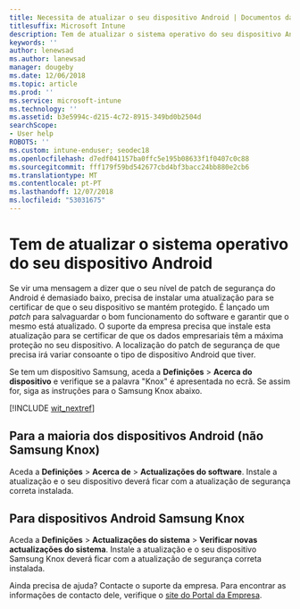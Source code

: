 ```yaml
---
title: Necessita de atualizar o seu dispositivo Android | Documentos da Microsoft
titlesuffix: Microsoft Intune
description: Tem de atualizar o sistema operativo do seu dispositivo Android.
keywords: ''
author: lenewsad
ms.author: lanewsad
manager: dougeby
ms.date: 12/06/2018
ms.topic: article
ms.prod: ''
ms.service: microsoft-intune
ms.technology: ''
ms.assetid: b3e5994c-d215-4c72-8915-349bd0b2504d
searchScope:
- User help
ROBOTS: ''
ms.custom: intune-enduser; seodec18
ms.openlocfilehash: d7edf041157ba0ffc5e195b08633f1f0407c0c88
ms.sourcegitcommit: fff179f59bd542677cbd4bf3bacc24bb880e2cb6
ms.translationtype: MT
ms.contentlocale: pt-PT
ms.lasthandoff: 12/07/2018
ms.locfileid: "53031675"
---
```

# <a name="you-need-to-update-your-android-devices-operating-system"></a>Tem de atualizar o sistema operativo do seu dispositivo Android

Se vir uma mensagem a dizer que o seu nível de patch de segurança do Android é demasiado baixo, precisa de instalar uma atualização para se certificar de que o seu dispositivo se mantém protegido. É lançado um _patch_ para salvaguardar o bom funcionamento do software e garantir que o mesmo está atualizado. O suporte da empresa precisa que instale esta atualização para se certificar de que os dados empresariais têm a máxima proteção no seu dispositivo. A localização do patch de segurança de que precisa irá variar consoante o tipo de dispositivo Android que tiver.

Se tem um dispositivo Samsung, aceda a **Definições** > **Acerca do dispositivo** e verifique se a palavra "Knox" é apresentada no ecrã. Se assim for, siga as instruções para o Samsung Knox abaixo.

[!INCLUDE [wit_nextref](includes/end-user-os-update-guidance.md)]

## <a name="for-most-android-devices-non-samsung-knox"></a>Para a maioria dos dispositivos Android (não Samsung Knox)

Aceda a **Definições** > **Acerca de** > **Actualizações do software**. Instale a atualização e o seu dispositivo deverá ficar com a atualização de segurança correta instalada.

## <a name="for-samsung-knox-android-devices"></a>Para dispositivos Android Samsung Knox

Aceda a **Definições** > **Actualizações do sistema** > **Verificar novas actualizações do sistema**. Instale a atualização e o seu dispositivo Samsung Knox deverá ficar com a atualização de segurança correta instalada.



Ainda precisa de ajuda? Contacte o suporte da empresa. Para encontrar as informações de contacto dele, verifique o [site do Portal da Empresa](https://go.microsoft.com/fwlink/?linkid=2010980).
